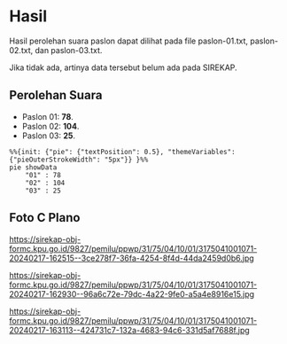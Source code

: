 # Hasil

Hasil perolehan suara paslon dapat dilihat pada file paslon-01.txt, paslon-02.txt, dan paslon-03.txt.

Jika tidak ada, artinya data tersebut belum ada pada SIREKAP.

## Perolehan Suara

 * Paslon 01: **78**.
 * Paslon 02: **104**.
 * Paslon 03: **25**.

```mermaid
%%{init: {"pie": {"textPosition": 0.5}, "themeVariables": {"pieOuterStrokeWidth": "5px"}} }%%
pie showData
    "01" : 78
    "02" : 104
    "03" : 25
```
## Foto C Plano

https://sirekap-obj-formc.kpu.go.id/9827/pemilu/ppwp/31/75/04/10/01/3175041001071-20240217-162515--3ce278f7-36fa-4254-8f4d-44da2459d0b6.jpg

https://sirekap-obj-formc.kpu.go.id/9827/pemilu/ppwp/31/75/04/10/01/3175041001071-20240217-162930--96a6c72e-79dc-4a22-9fe0-a5a4e8916e15.jpg

https://sirekap-obj-formc.kpu.go.id/9827/pemilu/ppwp/31/75/04/10/01/3175041001071-20240217-163113--424731c7-132a-4683-94c6-331d5af7688f.jpg
